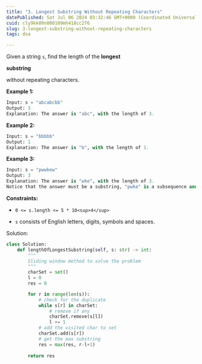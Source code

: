```yaml
---
title: "3. Longest Substring Without Repeating Characters"
datePublished: Sat Jul 06 2024 03:32:46 GMT+0000 (Coordinated Universal Time)
cuid: cly9kk09n000109mh418cc276
slug: 3-longest-substring-without-repeating-characters
tags: dsa

---
```


Given a string `s`, find the length of the **longest**

**substring**

without repeating characters.

**Example 1:**

```python
Input: s = "abcabcbb"
Output: 3
Explanation: The answer is "abc", with the length of 3.
```

**Example 2:**

```python
Input: s = "bbbbb"
Output: 1
Explanation: The answer is "b", with the length of 1.
```

**Example 3:**

```python
Input: s = "pwwkew"
Output: 3
Explanation: The answer is "wke", with the length of 3.
Notice that the answer must be a substring, "pwke" is a subsequence and not a substring.
```

**Constraints:**

* `0 <= s.length <= 5 * 10<sup>4</sup>`
    
* `s` consists of English letters, digits, symbols and spaces.
    

Solution:

```python
class Solution:
    def lengthOfLongestSubstring(self, s: str) -> int:
        """
        Sliding window method to solve the problem
        """
        charSet = set()
        l = 0
        res = 0

        for r in range(len(s)):
            # check for the duplicate
            while s[r] in charSet:
                # remove if any
                charSet.remove(s[l])
                l += 1
            # add the visited char to set
            charSet.add(s[r])
            # get the max substring
            res = max(res, r-l+1)
        
        return res
```
